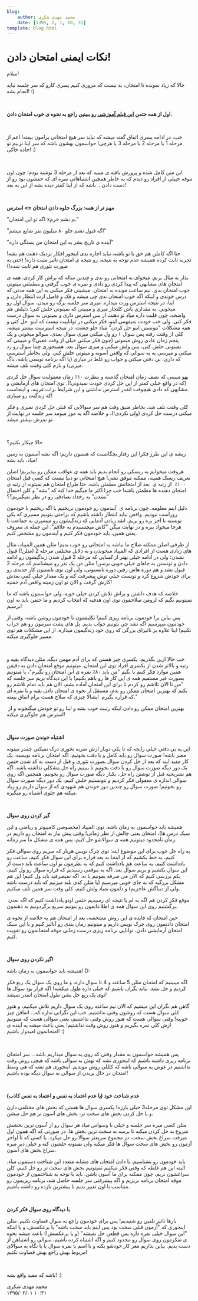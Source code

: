 ```yaml
---
blog:
    author: محمد مهدی شکری
    date: [1395, 2, 1, 10, 31]
template: blog.html
---
```

# نکات ایمنی امتحان دادن!

<div class="cnt">
<p>سلام!</p>
<p>حالا که زیاد نمونده تا امتحان، بد نیست که مروری کنیم یسری کارو که سر جلسه نباید انجام بشه! :)</p>
<p><br/></p>
<p><b>اول از همه حتمن <a href="http://mov1.tebyan.net/1388/09/Comedy1-MrBean1.wmv61504.wmv" target="_blank">این فیلم آموزشی</a> رو ببینین راجع به نحوه ی خوب امتحان دادن.</b></p>
<p><br/></p>
<p>خب، در ادامه یسری اتفاق گفته میشه که نباید سر هیچ امتحانی برامون بیفته! اعم از مرحله 1 یا مرحله 2 یا مرحله 3 یا هرچی! حواسمون بهشون باشه که سر اینا نزنیم تو جاده خاکی! :)</p>
<p><br/></p>
<p>این متن کامل شده و پرورش یافته ی متنیه که بعد از مرحله 3 نوشته بودم؛ چون اون موقه خییلی از افراد رو دیدم که به خاطر همچین اشتباهاتی نمره ای که حقشون بود رو از دست دادن... باشه که از اینا کمتر دیده بشه از این به بعد!</p>
<p><b><br/></b></p>
<p><b>مهم تر از همه: بزرگ جلوه دادن امتحان =&gt; استرس</b></p>
<p>"اگه تو این امتحان xـم نشم خرم"</p>
<p>"اگه قبول نشم جلو ۸۰ میلیون نفر ضایع میشم"</p>
<p>"آینده ی تاریخ بشر به این امتحان من بستگی داره"</p>
<p>حتا اگه کاملن هم حق با تو باشه، نباید اجازه بدی اینجور افکار نزدیک ذهنت هم بشه! تجربه ثابت کرده همیشه عدم توجه به نتیجه، رو نتیجه ی امتحان تاثیر مثبت داره! (حتی به صورت تئوری هم ثابت شده!)</p>
<p>بذار یه مثال بزنم. میخوای یه امتحانی رو بدی و چندین ساله که براش کار کردی. همه ی امتحان های مشابهی که پیدا کردی رو دادی و نمره ی خوب گرفتی و مطمئنی میتونی خوب امتحان بدی. نیم ساعت مونده به امتحان، میشینی فکر میکنی به این همه مدتی که درس خوندی و اینکه اگه خوب امتحان ندی چی میشه و فک و فامیل ازت انتظار دارن و اینا، در نتیجه استرس ورت میداره. میری سر جلسه برگه رو میدن، سوال اول رو میخونی. یه مقداری باش کلنجار میری و میبینی که نمیتونی حلش کنی؛ دلیلش هم واضحه، چون قلبت داره میاد تو دهنت از بس استرس داری و نمیتونی به سوال درست فکر کنی. ولی خب خودت نمیفهمی اینو، فکر میکنی در تواناییت نیست که اینو  حل کنی و همه مشکلات "نتونستن اینو حل کردن" میاد جلو چشت، در نتیجه استرست بیشتر میشه. کلی از وقتت رفته پس سوال ۱ رو ول میکنی میری سوال بعدی. سوالو میخونی و یک پنجم زمان عادی روش میمونی (چون فکر میکنی خیلی از وقت عقبی!) و میبینی که نمیتونی حلش کنی، پس ولش میکنی و میری سوال بعد. همینجوری چنتا سوال رو رد میکنی و میرسی به یه سوالی که واقعن آسونه و میتونی حلش کنی. ولی بخاطر استرسی که داری، بی دقتی میکنی و جواب رو غلط در میاری (یا اگه برنامه نویسی باشه، باگ میزنی) و بازم کلی وقتت تلف میشه.</p>
<p>یهو میبینی که نصف زمان امتحان گذشته و بنظرت ۱۰٪ زمان معمولیت سوال حل کردی (که در واقع خیلی کمتر از این حل کردی خودت نمیدونی!). توی امتحان های آزمایشی و مشابهی که دادی هیچوقت انقدر استرس نداشتی و این شرایط برات غریبه، و اینجاست که زندگیت رو میبازی!</p>
<p>کلی وقتت تلف شد، بخاطر ضیق وقت هم سر سوالایی که قبلن حل کردی نمیری و فکر میکنی درست حل کردی (ولی نکردی!)، و خلاصه اگه یه موز میومد سر جلسه در نهایت از تو نمرش بیشتر میشد.</p>
<p><br/></p>
<p>حالا چیکار بکنیم؟</p>
<p>ریشه ی این طرز فکرا این رفتار بچگانست که هممون داریم: اگه نشه آسمون به زمین میاد، باید بشه!</p>
<p>هروقت میخوایم یه ریسکی رو انجام بدیم باید همه ی عواقب ممکن رو بپذیریم! اصلن تعریف ریسک همینه، ممکنه موفق نشی! هیچ امتحانی تو دنیا نیست که کسی قبل امتحان ۱۰۰٪  از رتبه ی  بعد از امتحانش مطمئن باشه. حتا طراح امتحان هم نمیتونه از رتبه ی امتحان دهنده ها مطمئن باشه! خب چرا اکثر ما میگیم خدا کنه که "بشه" و کلن احتمال "نشدن" یه رخداد تصادفی رو در نظر نمیگیریم؟؟</p>
<p>دلیل اینم معلومه. چون برنامه ی  آیندمون رو خودمون نریختیم یا اگه ریختیم با خودمون روراست نبودیم. واقعن نباید انتظار داشته باشیم که براحتی بتونیم مسیری که یکی تونسته تا آخر بره رو بریم. انقد زیادن آدمایی که زندگیشون رو میسپرن به جماعت تا هرجا میخواد ببره و در نهایت میگن "کاش میچسبیدم به علاقم". این جمله ی معروف یعنی همین، باید خودمون فکر کنیم و آیندمون رو مشخص کنیم.</p>
<p>از طرفی اصلن ممکنه صلاح ما نباشه یه امتحانی رو خوب بدیم! مثلن همین المپیاد، مثال های زیادی هست از افرادی که المپیاد میخوندن و به دلایل مختلفی مرحله 2 (مثلن!) قبول نشدن؛ ولی در ادامه خیلی بهتر از کسایی که مرحله 2 قبول شدن زندگیشون رو ادامه دادن و تونستن به جاهای خیلی خوبی برسن! مثلن من یک نفر رو میشناسم که مرحله 2 قبول نشد و هم دوره هاش رفتن دوره تابستونی، ولی اون توی تابستون کار جدیدی رو برای خودش شروع کرد و تونست خیلی توش پیشرفت کنه و یک مقدار خیلی کمی بعدش کارش گرفت و الان تو اون زمینه واقعن آدم خفنیه!</p>
<p>خلاصه که هدف داشتن و براش تلاش کردن خیلی خوبه، ولی حواسمون باشه که ما نمیتونیم بگیم که لزومن صلاحمون توی اون هدفیه که انتخاب کردیم و ما حتمن باید به اون برسیم!</p>
<p>پس بیاین برا خودمون برنامه ریزی کنیم! تکلیفمون با خودمون روشن باشه، وقتی از خودمون میپرسیم اگه نشد چی بتونیم جواب بدیم. پل های پشت سرمون رو هم خراب نکنیم! اینا علاوه بر تاثیرای بزرگی که روی خود زندگیمون میذاره، از این مشکلات هم توی مسیر جلوگیری میکنه. </p>
<p><br/></p>
<p>خب حالا ازین بگذریم، یکسری چیز هستن که برای آدم مهمن دیگه. مثلن دیدگاه بقیه و رتبه و بالاتر شدن از یکسری افراد توی این امتحان. میتونیم موقع امتحان دادن به دقیقن همین موارد فکر کنیم یا بگیم "من باید ۸۰٪ نمره ی این امتحان رو بگیرم"، یا میتونیم بصورت غیر مستقیم همه ی این کار ها رو باهم بکنیم! با این دیدگاه بریم سر جلسه که "من تا الان تلاشم رو کردم تا برای این امتحان آماده بشم، الان هم باید تمام تلاشم رو بکنم که بهترین امتحان ممکن رو بدم، مستقل از نحوه ی امتحان دادن بقیه و یا نمره ای که قراره بگیرم. ایشالا چیزی که صلاح هست برام اتفاق بیفته."</p>
<p> بهترین امتحان ممکن رو دادن اینکه رتبت خوب بشه و اینا رو تو خودش میگنجونه و از استرس هم جلوگیری میکنه!</p>
<p><br/></p>
<p><b>اشتباه خوندن صورت سوال</b></p>
<p>این یه بی دقتی خیلی رایجه که تا یکی دوبار ازش ضربه نخوری درک نمیکنی چقدر میتونه مضر باشه! صورت سوال رو باید کامل و با دقت بخونیم. اگه امتحان برنامه نویسیه، یک کار مفید اینه که بعد از حل کردن سوال بصورت تئوری و قبل از دست به کد شدن حتمن یک دور دیگه صورت سوال رو با دقت بخونیم تا ببینیم راه حل مشکلی نداشته باشه. اگه هم تشریحیه قبل از نوشتن راه حل، یکبار دیگه صورت سوال رو بخونیم. همچنین اگه روی سوالی اندازه ی معقولی فکر کردیم و نتونستیم حلش کنیم، یک دور دیگه صورت سوال رو بخونیم! صورت سوال رو چندین دور خوندن هم شهودی که از سوال داریم رو زیاد میکنه هم جلوی اشتباه رو میگیره.</p>
<p><br/></p>
<p><b>گیر کردن روی سوال</b></p>
<p>همیشه باید حواسمون به زمان باشه. توی المپیاد (مخصوصن کامپیوتر و ریاضی و این سبک درس ها)، امتحان یعنی چالش از نظر زمانی! وقتی پیش نیاز یه امتحان رو داریم در زمان نامحدود میتونیم همه ی سوالاشو حل کنیم، پس همه ی مشکل ما سر زمانه.</p>
<p>یه راه حل خوب برای این موضوع اینه: توی چرک نویس هربار که میریم روی سوالی فکر کنیم، یه خط بکشیم که از اینجا به بعد قراره برای این سوال فکر کنیم، ساعت رو یادداشت کنیم، یه ساعت هم یادداشت کنیم که به نظرمون تو اون ساعت باید دست از این سوال بکشیم و بریم سوال بعد. اگه به موقعی رسیدیم که قراره سوال رو ول کنیم، یکم بررسی کنیم که الان می صرفه بمونیم یا نه. اگه نمیصرفید باید ول کنیم! این هم مشکل بزرگیه که به جای خوبی میرسیم (یا مثلن کدی بلند میزنیم که باید درست باشه ولی از دیباگش عاجزیم) و دلمون نمیاد ولش کنیم، کلی وقت سر همین تلف میکنیم.</p>
<p> موقع فکر کردن هم اگه به لم یا نتیجه ای رسیدیم حتمن اونو یادداشت کنیم که اگه بعدن برگشتیم روی این سوال همه ی اطلاعاتمون رو بتونیم سریع برگردونیم به ذهنمون.</p>
<p>حین امتحان که فایده ی این روش مشخصه، بعد از امتحان هم یه خلاصه از نحوه ی امتحان دادنمون روی چرک نویس داریم و میتونیم زمان بندی رو آنالیز کنیم و با این سبک امتحان آزمایشی دادن، توانایی برنامه ریزی درست زمانی موقه امتحانمون رو تقویت کنیم.</p>
<p><br/></p>
<p><b>گیر نکردن روی سوال!</b></p>
<p>همیشه باید حواسمون به زمان باشه! D:</p>
<p>اگه میبینیم که امتحان مثلن 5 ساعته و 4 تا سوال داره، و ما روی یک سوال یک ربع فکر کردیم و حل نشد، نباید نگران باشیم که خیلی داره طول میکشه! اگه قرار بود سوال ها توی یک ربع حل بشن طول امتحان انقدر نمیشد!</p>
<p>گاهن هم نگران این میشیم که الان نیم ساعته روی یک سوال داریم تلاش میکنیم، و هنوز کلی سوال هست که روشون وقتی نذاشتیم. خب این نگرانی نداره که... اتفاقن چیز خوبیه! وقتی سوالی هست که هنوز روش وقتی نذاشتیم، یعنی سوالی هست که میتونیم ازش کلی نمره بگیریم و هنوز روش وقت نذاشتیم! یعنی باعث میشه به آینده ی امتحانمون امیدوار باشیم! :)</p>
<p><br/></p>
<p>پس همیشه حواسمون به مقدار وقتی که روی یه سوال میذاریم باشه... سر امتحان برنامه ریزی داشته باشیم که اینجوری نشه که تهش یه سوالی باشه که هیچی روش وقت نذاشتیم در عوض یه سوالی باشه که کلللی روش موندیم. اینجوری هم نشه که هی وسط امتحان در حال پریدن از سوالی به سوال دیگه بوده باشیم!</p>
<p><br/></p>
<p><b>عدم شناخت خود (یا عدم اعتماد به نفس و اعتماد به نفس کاذب)</b></p>
<p>این مشکل توی مرحله3 خیلی بارزه! یکسری سوال ها هستن که بخش های مختلفی دارن و با حل کردن بخش های سخت تر، بخش های آسون تر هم حل میشن.</p>
<p>مثلن کسی میره سر جلسه و خیلی با وسواس میاد هر سوال رو از آسون ترین بخشش شروع به حل کردن میکنه تا برسه به سخت ترین بخش ها، در صورتی که اگه همون اول میرفت سراغ بخش سخت، در مجموع سریعتر سوالا رو حل میکرد. یا کسی که تا اواخر آزمون رو بخش های سخت سوال ها فکر میکنه ولی نمیتونه حلشون کنه و خیلی دیر میره سراغ بخش های آسون.</p>
<p>باید خودمون رو بشناسیم. با دادن امتحان های مشابه متعدد این شناخت دستمون میاد. البته این هم غلطه که وقتی فکر میکنیم نمیتونیم بخش های سخت تر رو حل کنیم، کلن سراغشون نریم، چون ممکنه برای ما آسون باشن. باید با توجه به شناختمون از خودمون موقه امتحان برنامه بریزیم و اگه پیشرفتی سر جلسه حاصل شد، برنامه ریزیمون رو متناسب با اون تغییر بدیم تا بیشترین بازده رو داشته باشیم.</p>
<p><br/></p>
<p><b>با دیدگاه روی سوال فکر کردن</b></p>
<p>بارها تاثیر تلقین رو شنیدیم! پس برای خودمون راجع به سوال قضاوت نکنیم. مثلن اینجوری که "آزمون قبلی سخت بود پس اینم باید سخت باشه" یا برعکسش، و یا اینکه "این سوال خیلی نمره داره پس قطعن حل نمیشه" (و یا برعکسش!) باعث میشه نحوه ی تفکرمون روی سوال رو محدود کنیم و اگه اشتباه کرده باشیم، سوالی رو اشتباهن از دست بدیم. بیاین بذاریم مغز کار خودشو بکنه و با اسم یا نمره سوال یا با نگاه به سوالای مربوط بهش راجع بهش قضاوت نکنیم!</p>
<p><br/></p>
<p></p>
<p>باشه که مفید واقع بشه! :)</p>
</div>

<div class="blog-info">
    <div class="blog-author">محمد مهدی شکری</div>
    <div class="blog-date">۱۳۹۵/۰۲/۰۱ ۱۰:۳۱</div>
</div>

